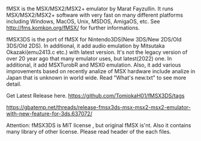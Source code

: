 fMSX is the MSX/MSX2/MSX2+ emulator by Marat Fayzullin.
It runs MSX/MSX2/MSX2+ software with very fast on many different platforms including Windows, MacOS, Unix,
MSDOS, AmigaOS, etc.
See http://fms.komkon.org/fMSX/ for further informations.

fMSX3DS is the port of fMSX for Nintendo3DS(New 3DS/New 2DS/Old 3DS/Old 2DS).
In additional, it add audio emulation by Mitsutaka Okazaki(emu2413.c etc.) with latest version.
 It's not the legacy version of over 20 year ago that many emulator uses, but latest(2022) one.
In additional, it add MSXTurobR and MSX0 emulation.
Also, it add various improvements based on recently analize of MSX hardware
include analize in Japan that is unknown in world wide.
Read "What's new.txt" to see more detail.

Get Latest Release here.
https://github.com/TomiokaH01/fMSX3DS/tags

https://gbatemp.net/threads/release-fmsx3ds-msx-msx2-msx2-emulator-with-new-feature-for-3ds.637072/

Attention: fMSX3DS is MIT license , but original fMSX is'nt.
Also it contains many library of other license.
Please read header of the each files.
